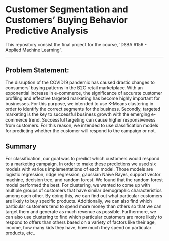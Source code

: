 # Customer Segmentation and Customers’ Buying Behavior Predictive Analysis

This repository consist the final project for the course, 'DSBA 6156 - Applied Machine Learning'. 

---

## Problem Statement: 

The disruption of the COVID19 pandemic has caused drastic changes to consumers’ buying patterns in the B2C retail marketplace. With an exponential increase in e-commerce, the significance of accurate customer profiling and effective targeted marketing has become highly important for businesses. For this purpose, we intended to use K-Means clustering in order to identify the correct segments for the business. 
Secondly, targeted marketing is the key to successful business growth with the emerging e-commerce trend. Successful targeting can cause higher responsiveness from customers. For this reason, we intended to use classification models for predicting whether the customer will respond to the campaign or not.

## Summary 

For classification, our goal was to predict which customers would respond to a marketing campaign. In order to make these predictions we used six models with various implementations of each model. Those models are logistic regression, ridge regression, gaussian Naive Bayes, support vector machine, decision tree, and random forest. We found that the random forest model performed the best.
For clustering, we wanted to come up with multiple groups of customers that have similar demographic characteristics among each other. By doing this, we can find out what particular customers are likely to buy specific products. Additionally, we can also find which particular customers tend to spend more money than others so that we can target them and generate as much revenue as possible. Furthermore, we can also use clustering to find which particular customers are more likely to respond to offers than others based on a variety of factors like their age, income, how many kids they have, how much they spend on particular products, etc..


